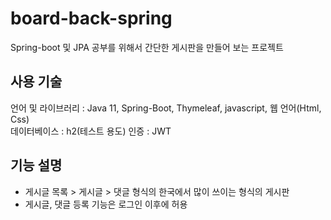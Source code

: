 # board-back-spring
Spring-boot 및 JPA 공부를 위해서 간단한 게시판을 만들어 보는 프로젝트

## 사용 기술
언어 및 라이브러리 : Java 11, Spring-Boot, Thymeleaf, javascript, 웹 언어(Html, Css)    
데이터베이스 : h2(테스트 용도)
인증 : JWT

## 기능 설명
- 게시글 목록 > 게시글 > 댓글 형식의 한국에서 많이 쓰이는 형식의 게시판
- 게시글, 댓글 등록 기능은 로그인 이후에 허용
